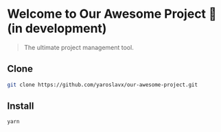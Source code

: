 # Welcome to Our Awesome Project 👋 (in development)

> The ultimate project management tool.

## Clone

```sh
git clone https://github.com/yaroslavx/our-awesome-project.git

```

## Install

```sh
yarn

```
